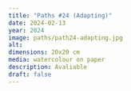 ```yaml
---
title: "Paths #24 (Adapting)"
date: 2024-02-13
year: 2024
image: paths/path24-adapting.jpg
alt: 
dimensions: 20x20 cm
media: watercolour on paper
description: Avaliable
draft: false
---
```


